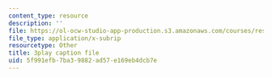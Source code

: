 ```yaml
---
content_type: resource
description: ''
file: https://ol-ocw-studio-app-production.s3.amazonaws.com/courses/res-15-003-shaping-the-future-of-work-15-662x-spring-2016/5f991efb7ba39882ad57e169eb4dcb7e_UybHQEFy56c.srt
file_type: application/x-subrip
resourcetype: Other
title: 3play caption file
uid: 5f991efb-7ba3-9882-ad57-e169eb4dcb7e
---
```

